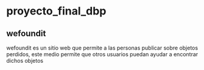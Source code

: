 # proyecto_final_dbp
## wefoundit
 wefoundit es un sitio web que permite a las personas publicar sobre objetos perdidos, este medio permite que otros usuarios puedan ayudar a encontrar dichos objetos
 
